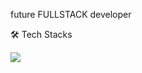 future FULLSTACK developer

🛠 Tech Stacks

<img src="https://img.shields.io/badge/Python-white?style=flat&logo=Python&logoColor=3776AB"/>
